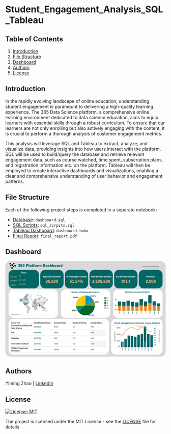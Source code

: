 # Student_Engagement_Analysis_SQL_Tableau

## Table of Contents
1. [Introduction](#Introduction)
2. [File Structure](#FileStructure)
3. [Dashboard](#Dashboard)
4. [Authors](#Authors)
5. [License](#License)

<a name="Introduction"></a>
## Introduction
In the rapidly evolving landscape of online education, understanding student engagement is paramount to delivering a high-quality learning experience. The 365 Data Science platform, a comprehensive online learning environment dedicated to data science education, aims to equip learners with essential skills through a robust curriculum. To ensure that our learners are not only enrolling but also actively engaging with the content, it is crucial to perform a thorough analysis of customer engagement metrics.

This analysis will leverage SQL and Tableau to extract, analyze, and visualize data, providing insights into how users interact with the platform. SQL will be used to build/query the database and retrieve relevant engagement data, such as course watched, time spent, subscription plans, and registration information etc. on the platform. Tableau will then be employed to create interactive dashboards and visualizations, enabling a clear and comprehensive understanding of user behavior and engagement patterns.

<a name="FileStructure"></a>
## File Structure
Each of the following project steps is completed in a separate notebook:
- [Database](https://github.com/YimingZ13/Customer_Engagement_Analysis_SQL_Tableau/blob/main/database.sql): `dashboard.sql`
- [SQL Scripts](https://github.com/YimingZ13/Customer_Engagement_Analysis_SQL_Tableau/blob/main/sql_scrpits.sql): `sql_scrpits.sql`
- [Tableau Dashboard](https://github.com/YimingZ13/Customer_Engagement_Analysis_SQL_Tableau/blob/main/dashboard.twbx): `dashboard.twbx`
- [Final Report](https://github.com/YimingZ13/Customer_Engagement_Analysis_SQL_Tableau/blob/main/final_report.pdf): `final_report.pdf`

<a name="Dashboard"></a>
## Dashboard
<img src="https://github.com/YimingZ13/Customer_Engagement_Analysis_SQL_Tableau/blob/main/dashboard.jpeg" width="550" height="300">

<a name="Authors"></a>
## Authors
Yiming Zhao | [LinkedIn](https://www.linkedin.com/in/yiming-zhao13/)

<a name="License"></a>
## License
[![License: MIT](https://img.shields.io/badge/License-MIT-yellow.svg)](https://opensource.org/licenses/MIT)

The project is licensed under the MIT License - see the [LICENSE](LICENSE) file for details
